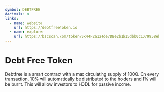 ```yaml
---
symbol: DEBTFREE
decimals: 9
links:
  - name: website
    url: https://debtfreetoken.io
  - name: explorer
    url: https://bscscan.com/token/0x44F2a124de7DBe2b1b15dbb0c1D79958eb999abd
---
```


# Debt Free Token

Debtfree is a smart contract with a max circulating supply of 100Q. On every transaction, 10% will automatically be distributed to the holders and 1% will be burnt. This will allow investors to HODL for passive income.
